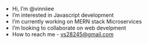 - Hi, I’m @vinniiee
- I’m interested in Javascript development
- I’m currently working on MERN stack Microservices
- I’m looking to collaborate on web develpment
- How to reach me - vs28245@gmail.com

<!---
vinniiee/vinniiee is a ✨ special ✨ repository because its `README.md` (this file) appears on your GitHub profile.
You can click the Preview link to take a look at your changes.
--->
